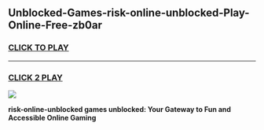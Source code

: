 
## Unblocked-Games-risk-online-unblocked-Play-Online-Free-zb0ar
<h3>
<a href="https://premium76.site?title=risk-online-unblocked&ref=26A">CLICK TO PLAY</a></h3>
<hr>

<h3>
<a href="https://premium76.site?title=risk-online-unblocked&ref=26A">CLICK 2 PLAY</a>
  
</h3>

<a href="https://premium76.site?title=risk-online-unblocked&ref=26A"><img src="https://clearcache.store/games.png"></a>


**risk-online-unblocked games unblocked: Your Gateway to Fun and Accessible Online Gaming**
